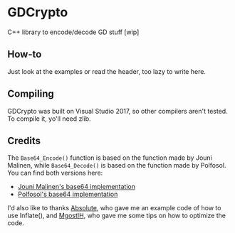 # GDCrypto
C++ library to encode/decode GD stuff [wip]
## How-to
Just look at the examples or read the header, too lazy to write here.
## Compiling
GDCrypto was built on Visual Studio 2017, so other compilers aren't tested. To compile it, yo'll need zlib.
## Credits
The `Base64_Encode()` function is based on the function made by Jouni Malinen, while `Base64_Decode()` is based on the function made by Polfosol. You can find both versions here:

* [Jouni Malinen's base64 implementation](http://web.mit.edu/freebsd/head/contrib/wpa/src/utils/base64.c)
* [Polfosol's base64 implementation](https://stackoverflow.com/a/37109258)

 I'd also like to thanks [Absolute](https://github.com/absoIute), who gave me an example code of how to use Inflate(), and [MgostIH](https://github.com/mgostIH), who gave me some tips on how to optimize the code.
